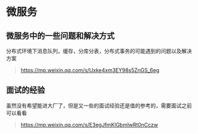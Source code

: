 # 微服务

## 微服务中的一些问题和解决方式

分布式环境下消息队列，缓存，分库分表，分布式事务的可能遇到的问题以及解决方案

> <https://mp.weixin.qq.com/s/Uxke4xm3EY98s5ZnGS_6eg>

## 面试的经验

虽然没有希望能进大厂了，但是又一些的面试经验还是值的参考的，需要面试之前可以看看

> <https://mp.weixin.qq.com/s/E3egJfmKlGbmIwRt0nCczw>
